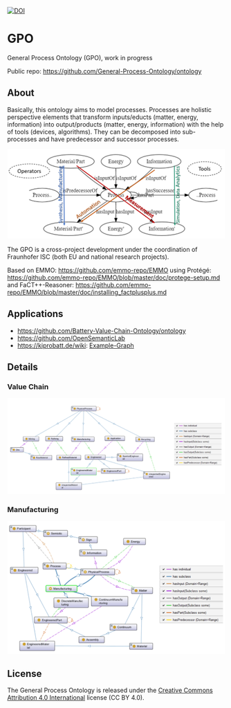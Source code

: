 [![DOI](https://zenodo.org/badge/444785584.svg)](https://zenodo.org/badge/latestdoi/444785584)

# GPO

General Process Ontology (GPO), work in progress

Public repo: https://github.com/General-Process-Ontology/ontology

## About

Basically, this ontology aims to model processes. Processes are holistic perspective elements that transform inputs/educts (matter, energy, information) into output/products (matter, energy, information) with the help of tools (devices, algorithms). They can be decomposed into sub-processes and have predecessor and successor processes. 

![Process](docs/process_schema_annotated.png)

The GPO is a cross-project development under the coordination of Fraunhofer ISC (both EU and national research projects).

Based on EMMO: https://github.com/emmo-repo/EMMO
using Protégé: https://github.com/emmo-repo/EMMO/blob/master/doc/protege-setup.md
and FaCT++-Reasoner: https://github.com/emmo-repo/EMMO/blob/master/doc/installing_factplusplus.md

## Applications
* https://github.com/Battery-Value-Chain-Ontology/ontology
* https://github.com/OpenSemanticLab
* https://kiprobatt.de/wiki: [Example-Graph](https://kiprobatt.de/w/index.php?title=Special:RunQuery&form=LabProcess%2FQuery%2FInteractiveSemanticGraph&target=&OslTemplate%3ALabProcess%2FQuery%2FInteractiveSemanticGraph%5Broot%5D=LabObject%3AOSL924cea524c0648f7a29756b87e4efdef%23O0051%0A&OslTemplate%3ALabProcess%2FQuery%2FInteractiveSemanticGraph%5Bproperties%5D%5B0%5D=-IsSubprocessOf%0A&OslTemplate%3ALabProcess%2FQuery%2FInteractiveSemanticGraph%5Bproperties%5D%5B1%5D=-IsProcessParameterOf%0A&OslTemplate%3ALabProcess%2FQuery%2FInteractiveSemanticGraph%5Bproperties%5D%5B2%5D=-IsObjectParameterOf%0A&OslTemplate%3ALabProcess%2FQuery%2FInteractiveSemanticGraph%5Bproperties%5D%5B3%5D=HasOutput%0A&OslTemplate%3ALabProcess%2FQuery%2FInteractiveSemanticGraph%5Bproperties%5D%5B4%5D=-HasInput%0A&OslTemplate%3ALabProcess%2FQuery%2FInteractiveSemanticGraph%5Bproperties%5D%5B5%5D=-HasOutput%0A&OslTemplate%3ALabProcess%2FQuery%2FInteractiveSemanticGraph%5Bproperties%5D%5B6%5D=-HasObject%0A&OslTemplate%3ALabProcess%2FQuery%2FInteractiveSemanticGraph%5Bproperties%5D%5B7%5D=HasValue%0A&OslTemplate%3ALabProcess%2FQuery%2FInteractiveSemanticGraph%5Bproperties%5D%5Bis_list%5D=1%0A&OslTemplate%3ALabProcess%2FQuery%2FInteractiveSemanticGraph%5Bpermalink%5D%5Bis_checkbox%5D=true%0A&OslTemplate%3ALabProcess%2FQuery%2FInteractiveSemanticGraph%5Bautoexpand%5D%5Bis_checkbox%5D=true%0A&OslTemplate%3ALabProcess%2FQuery%2FInteractiveSemanticGraph%5Bautoexpand%5D%5Bvalue%5D=%0A&OslTemplate%3ALabProcess%2FQuery%2FInteractiveSemanticGraph%5Bdepth%5D=50%0A&_run=)

## Details

### Value Chain

![Value Chain](docs/valuechain.png)

### Manufacturing

![Manufacturing](docs/process_manufacturing_detailed.png)

## License

The General Process Ontology is released under the [Creative Commons Attribution 4.0 International](https://creativecommons.org/licenses/by/4.0/legalcode) license (CC BY 4.0).

